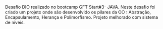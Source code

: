Desafio DIO realizado no bootcamp GFT Start#3- JAVA. Neste desafio foi criado um projeto onde são desenvolvido os pilares da OO : Abstração, Encapsulamento, Herança e Polimorfismo. Projeto melhorado com sistema de niveis.